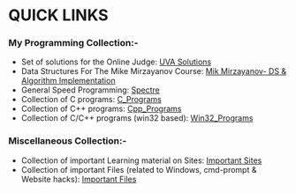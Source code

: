<!--
**HypertextAssassin0273/HypertextAssassin0273** is a ✨ _special_ ✨ repository because its `README.md` (this file) appears on your GitHub profile.

Here are some ideas to get you started:

- 🔭 I’m currently working on ...
- 🌱 I’m currently learning ...
- 👯 I’m looking to collaborate on ...
- 🤔 I’m looking for help with ...
- 💬 Ask me about ...
- 📫 How to reach me: ...
- 😄 Pronouns: ...
- ⚡ Fun fact: ...
-->
# QUICK LINKS
### My Programming Collection:-
- Set of solutions for the Online Judge:  [UVA Solutions](https://github.com/HypertextAssassin0273/UVA-Solutions)
- Data Structures For The Mike Mirzayanov Course:  [Mik Mirzayanov- DS & Algorithm Implementation](https://github.com/HypertextAssassin0273/Mike-Mirzayanov---DS-And-Algo-Implementation)
- General Speed Programming:  [Spectre](https://github.com/HypertextAssassin0273/Spectre)
- Collection of C programs:  [C_Programs](https://github.com/HypertextAssassin0273/Console_based_C-Programs)
- Collection of C++ programs:  [Cpp_Programs](https://github.com/HypertextAssassin0273/Console_based_Cpp-Programs)
- Collection of C/C++ programs (win32 based):  [Win32_Programs](https://github.com/HypertextAssassin0273/Win32_based_programs)
### Miscellaneous Collection:-
- Collection of important Learning material on Sites:  [Important Sites](https://github.com/HypertextAssassin0273/HypertextAssassin0273/tree/master/Important%20Sites)
- Collection of important Files (related to Windows, cmd-prompt & Website hacks):  [Important Files](https://github.com/HypertextAssassin0273/HypertextAssassin0273/tree/master/Important%20Files)
